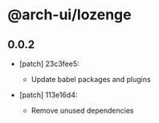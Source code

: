 # @arch-ui/lozenge

## 0.0.2

- [patch] 23c3fee5:

  - Update babel packages and plugins

- [patch] 113e16d4:

  - Remove unused dependencies
